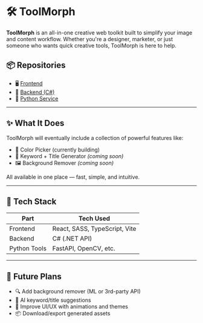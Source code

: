 # 🛠️ ToolMorph

**ToolMorph** is an all-in-one creative web toolkit built to simplify your image and content workflow. Whether you're a designer, marketer, or just someone who wants quick creative tools, ToolMorph is here to help.

## 📦 Repositories

- 🖥️ [Frontend](https://github.com/yourusername/toolmorph-frontend)
- 🧠 [Backend (C#)](https://github.com/yourusername/toolmorph-backend)
- 🐍 [Python Service](https://github.com/yourusername/toolmorph-python-service)

---

## ✨ What It Does

ToolMorph will eventually include a collection of powerful features like:

- 🎨 Color Picker (currently building)
- 🧠 Keyword + Title Generator *(coming soon)*
- 🖼️ Background Remover *(coming soon)*

All available in one place — fast, simple, and intuitive.

---

## 🧪 Tech Stack

| Part         | Tech Used                   |
|--------------|-----------------------------|
| Frontend     | React, SASS, TypeScript, Vite |
| Backend      | C# (.NET API)               |
| Python Tools | FastAPI, OpenCV, etc.       |

---

## 🧭 Future Plans

- 🔍 Add background remover (ML or 3rd-party API)
- 🤖 AI keyword/title suggestions
- 🎨 Improve UI/UX with animations and themes
- 📦 Download/export generated assets
